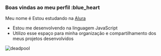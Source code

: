 ### Boas vindas ao meu perfil :blue_heart
Meu nome é 
Estou estudando na [Alura](https://www.alura.com.br)
- Estou me desenvolvendo na linguagem JavaScript
- Utilizo esse espaço para minha organização e 
compartilhamento dos meus projetos desenvolvidos

![deadpool](https://c.tenor.com/NDfsV6HNb8EAAAAC/tenor.gif)
